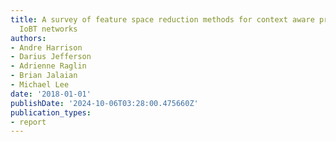 ```yaml
---
title: A survey of feature space reduction methods for context aware processing in
  IoBT networks
authors:
- Andre Harrison
- Darius Jefferson
- Adrienne Raglin
- Brian Jalaian
- Michael Lee
date: '2018-01-01'
publishDate: '2024-10-06T03:28:00.475660Z'
publication_types:
- report
---
```

